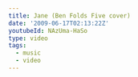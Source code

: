 ```yaml
---
title: Jane (Ben Folds Five cover)
date: '2009-06-17T02:13:22Z'
youtubeId: NAzUma-HaSo
type: video
tags:
  - music
  - video
---
```


